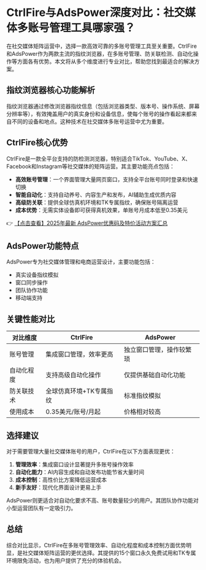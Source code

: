 # CtrlFire与AdsPower深度对比：社交媒体多账号管理工具哪家强？

在社交媒体矩阵运营中，选择一款高效可靠的多账号管理工具至关重要。CtrlFire和AdsPower作为两款主流的指纹浏览器，在多账号管理、防关联检测、自动化操作等方面各有优势。本文将从多个维度进行专业对比，帮助您找到最适合的解决方案。

## 指纹浏览器核心功能解析

指纹浏览器通过修改浏览器指纹信息（包括浏览器类型、版本号、操作系统、屏幕分辨率等），有效掩盖用户的真实身份和设备信息，使每个账号的操作看起来都来自不同的设备和地点。这种技术在社交媒体多账号运营中尤为重要。

## CtrlFire核心优势

CtrlFire是一款全平台支持的防检测浏览器，特别适合TikTok、YouTube、X、Facebook和Instagram等社交媒体的矩阵运营。其主要功能亮点包括：

- **高效账号管理**：一个界面管理大量网页窗口，支持全平台账号同时登录和快速切换
- **智能自动化**：支持自动养号、内容生产和发布，AI辅助生成优质内容
- **高级防关联**：提供全球仿真机环境和TK专属指纹，确保账号隔离运营
- **成本优势**：无需实体设备即可获得真机效果，单账号月成本低至0.35美元

👉 [【点击查看】2025年最新 AdsPower优惠码及特价活动方案汇总](https://bit.ly/adspower_free)

## AdsPower功能特点

AdsPower专为社交媒体管理和电商运营设计，主要功能包括：

- 真实设备指纹模拟
- 窗口同步操作
- 团队协作功能
- 移动端支持

## 关键性能对比

| 对比维度 | CtrlFire | AdsPower |
|---------|---------|---------|
| 账号管理 | 集成窗口管理，效率更高 | 独立窗口管理，操作较繁琐 |
| 自动化程度 | 支持高级自动化操作 | 仅提供基础自动化功能 |
| 防关联技术 | 全球仿真环境+TK专属指纹 | 标准指纹模拟 |
| 使用成本 | 0.35美元/账号/月起 | 价格相对较高 |

## 选择建议

对于需要管理大量社交媒体账号的用户，CtrlFire在以下方面表现更优：

1. **管理效率**：集成窗口设计显著提升多账号操作效率
2. **自动化能力**：AI内容生成和自动发布功能节省大量时间
3. **成本控制**：高性价比方案降低运营成本
4. **新手友好**：现代化界面设计更易上手

AdsPower则更适合对自动化要求不高、账号数量较少的用户。其团队协作功能对小型运营团队有一定吸引力。

## 总结

综合对比显示，CtrlFire在多账号管理效率、自动化程度和成本控制方面优势明显，是社交媒体矩阵运营的更优选择。其提供的15个窗口永久免费试用和TK专属环境限免活动，也为用户提供了充分的体验机会。